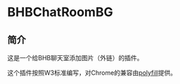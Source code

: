 # BHBChatRoomBG

## 简介

这是一个给BHB聊天室添加图片（外链）的插件。

这个插件按照W3标准编写，对Chrome的兼容由[polyfill](https://github.com/mozilla/webextension-polyfill)提供。


